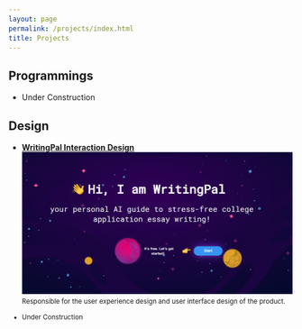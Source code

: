 ```yaml
---
layout: page
permalink: /projects/index.html
title: Projects
---
```



## Programmings

- Under Construction

## Design

- [**WritingPal Interaction Design**](https://writingpal.ai/)
  <br>
  [![cover](/images/writingpal.png)](https://writingpal.ai/)
  <small>Responsible for the user experience design and user interface design of the product.

- Under Construction
<br>
